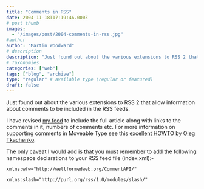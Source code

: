 ```yaml
---
title: "Comments in RSS"
date: 2004-11-18T17:19:46.000Z
# post thumb
images:
  - "/images/post/2004-comments-in-rss.jpg"
#author
author: "Martin Woodward"
# description
description: "Just found out about the various extensions to RSS 2 that allow information about comments to be included in the RSS feeds."
# Taxonomies
categories: ["web"]
tags: ["blog", "archive"]
type: "regular" # available type (regular or featured)
draft: false
---
```

Just found out about the various extensions to RSS 2 that allow information about comments to be included in the RSS feeds.  

I have revised [my feed](http://www.woodwardweb.com/index.xml) to include the full article along with links to the comments in it, numbers of comments etc.  For more information on supporting comments in Moveable Type see this [excellent HOWTO](http://www.tkachenko.com/blog/archives/000133.html) by [Oleg Tkachenko](http://www.tkachenko.com/).  

The only caveat I would add is that you must remember to add the following namespace declarations to your RSS feed file (index.xml):-

    xmlns:wfw="http://wellformedweb.org/CommentAPI/"

    xmlns:slash="http://purl.org/rss/1.0/modules/slash/"